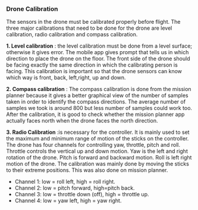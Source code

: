 
### Drone Calibration  
The sensors in the drone must be calibrated properly before flight. The three major calibrations that need to be done for the drone are level calibration, radio calibration and compass calibration. 

**1. Level calibration** : the level calibration must be done from a level surface; otherwise it gives error. The mobile app gives prompt that tells us in which direction to place the drone on the floor. The front side of the drone should be facing exactly the same direction in which the calibrating person is facing. This calibration is important so that the drone sensors can know which way is front, back, left,right, up and down. 

**2. Compass calibration** : The compass calibration is done from the mission planner because it gives a better graphical view of the number of samples taken in order to identify the compass directions. The average number of samples we took is around 800 but less number of samples could work too. After the calibration, it is good to check whether the mission planner app actually faces north when the drone faces the north direction. 

**3. Radio Calibration** :is necessary for the controller. It is mainly used to set the maximum and minimum range of motion of the sticks on the controller. The drone has four channels for controlling yaw, throttle, pitch and roll. Throttle controls the vertical up and down motion. Yaw is the left and right rotation of the drone. Pitch is forward and backward motion. Roll is left right motion of the drone. The calibration was mainly done by moving the sticks to their extreme positions. This was also done on mission planner. 

* Channel 1: low = roll left, high = roll right.
* Channel 2: low = pitch forward, high=pitch back.
* Channel 3: low = throttle down (off), high = throttle up.
* Channel 4: low = yaw left, high = yaw right.
